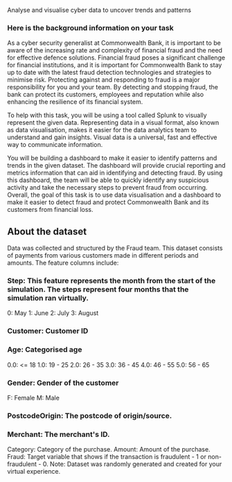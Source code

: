 Analyse and visualise cyber data to uncover trends and patterns

### Here is the background information on your task
As a cyber security generalist at Commonwealth Bank, it is important to be aware of the increasing rate and complexity of financial fraud and the need for effective defence solutions. Financial fraud poses a significant challenge for financial institutions, and it is important for Commonwealth Bank to stay up to date with the latest fraud detection technologies and strategies to minimise risk. Protecting against and responding to fraud is a major responsibility for you and your team. By detecting and stopping fraud, the bank can protect its customers, employees and reputation while also enhancing the resilience of its financial system.

To help with this task, you will be using a tool called Splunk to visually represent the given data. Representing data in a visual format, also known as data visualisation, makes it easier for the data analytics team to understand and gain insights. Visual data is a universal, fast and effective way to communicate information.

You will be building a dashboard to make it easier to identify patterns and trends in the given dataset. The dashboard will provide crucial reporting and metrics information that can aid in identifying and detecting fraud. By using this dashboard, the team will be able to quickly identify any suspicious activity and take the necessary steps to prevent fraud from occurring. Overall, the goal of this task is to use data visualisation and a dashboard to make it easier to detect fraud and protect Commonwealth Bank and its customers from financial loss.

## About the dataset
Data was collected and structured by the Fraud team. This dataset consists of payments from various customers made in different periods and amounts. The feature columns include:

### Step: This feature represents the month from the start of the simulation. The steps represent four months that the simulation ran virtually.
0: May
1: June
2: July
3: August
### Customer: Customer ID
### Age: Categorised age
0.0: <= 18
1.0: 19 - 25
2.0: 26 - 35
3.0: 36 - 45
4.0: 46 - 55
5.0: 56 - 65
### Gender: Gender of the customer
F: Female
M: Male
### PostcodeOrigin: The postcode of origin/source.
### Merchant: The merchant's ID. 
Category: Category of the purchase. 
Amount: Amount of the purchase.
Fraud: Target variable that shows if the transaction is fraudulent - 1 or non-fraudulent - 0.
Note: Dataset was randomly generated and created for your virtual experience.
